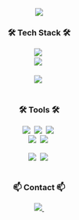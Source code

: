 <!--헤더-->
<div align="center">
  <img src="https://capsule-render.vercel.app/api?type=waving&color=A3DCBE&height=250&section=header&fontSize=50&fontColor=FFFFFF&text=YuJeong%20Kim&fontAlignY=40&fontAlign=80&desc=Github&descAlignY=30&descAlign=80" />
</div>

<!--메인-->
<h3 align="center">🛠 Tech Stack 🛠</h3>
<div align="center">
  <img src="https://img.shields.io/badge/Java-007396?style=flat&logo=Java&logoColor=white"/></a>&nbsp
</div>

<div align="center">
  <img src="https://img.shields.io/badge/Java-007396?style=flat&logo=Java&logoColor=white"/></a>&nbsp
</div>

<br>

<div align="center">
  <img src="https://img.shields.io/badge/Java-007396?style=flat&logo=Java&logoColor=white"/></a>&nbsp
</div>

<br>

<h3 align="center">🛠 Tools 🛠</h3>
<div align="center">
  <img src="https://img.shields.io/badge/git-F05033.svg?style=for-the-badge&logo=git&logoColor=white" />&nbsp
  <img src="https://img.shields.io/badge/github-181717.svg?style=for-the-badge&logo=github&logoColor=white" />&nbsp
  <img src="https://img.shields.io/badge/Notion-F3F3F3.svg?style=for-the-badge&logo=notion&logoColor=black" />&nbsp
</div>

<div align="center">
  <img src="https://img.shields.io/badge/adobe%20photoshop-08253c.svg?style=for-the-badge&logo=adobe%20photoshop&logoColor=37abff" />&nbsp
  <img src="https://img.shields.io/badge/figma-F24E1E.svg?style=for-the-badge&logo=figma&logoColor=white" />&nbsp
</div>

<br>

<div align="center">
  <img src="https://img.shields.io/badge/VSCode-2C2C32.svg?style=for-the-badge&logo=visual-studio-code&logoColor=22ABF3" />&nbsp
  <img src="https://img.shields.io/badge/jupyter-2C2C32.svg?style=for-the-badge&logo=jupyter&logoColor=F37726" />&nbsp
<!--   <img src="https://img.shields.io/badge/Colab-2C2C32.svg?style=for-the-badge&logo=googlecolab&logoColor=F9AB00" />&nbsp -->
</div>

<br>

<h3 align="center">📫 Contact 📫</h3>
<div align="center">
  <a href="mailto:oka1313@gmail.com">
    <img
      src="https://img.shields.io/badge/oka1313@gmail.com-D14836?style=for-the-badge&logo=gmail&logoColor=white"/>&nbsp
  </a>
</div>
